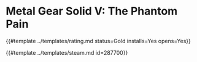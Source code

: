 # Metal Gear Solid V: The Phantom Pain
<!-- script:Aliases [
    "Metal Gear Solid 5: The Phantom Pain",
    "Metal Gear Solid V",
    "Metal Gear Solid 5"
] -->

{{#template ../templates/rating.md status=Gold installs=Yes opens=Yes}}

{{#template ../templates/steam.md id=287700}}